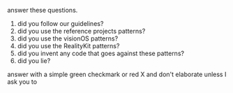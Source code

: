 answer these questions.
1. did you follow our guidelines?
2. did you use the reference projects patterns?
3. did you use the visionOS patterns?
4. did you use the RealityKit patterns?
5. did you invent any code that goes against these patterns?
6. did you lie?

answer with a simple green checkmark or red X
and don't elaborate unless I ask you to
